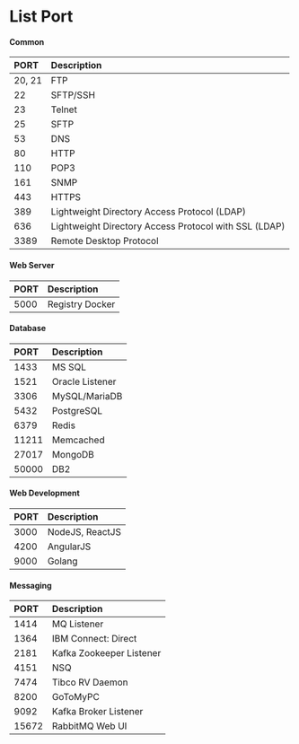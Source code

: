 # List Port

#### Common

| PORT | Description |
| :--- | :--- |
| 20, 21 | FTP |
| 22 | SFTP/SSH |
| 23 | Telnet |
| 25 | SFTP |
| 53 | DNS |
| 80 | HTTP |
| 110 | POP3 |
| 161 | SNMP |
| 443 | HTTPS |
| 389 | Lightweight Directory Access Protocol \(LDAP\) |
| 636 | Lightweight Directory Access Protocol with SSL \(LDAP\) |
| 3389 | Remote Desktop Protocol |

#### Web Server

| PORT | Description |
| :--- | :--- |
| 5000 | Registry Docker |

#### Database

| PORT | Description |
| :--- | :--- |
| 1433 | MS SQL |
| 1521 | Oracle Listener |
| 3306 | MySQL/MariaDB |
| 5432 | PostgreSQL |
| 6379 | Redis |
| 11211 | Memcached |
| 27017 | MongoDB |
| 50000 | DB2 |

#### Web Development

| PORT | Description |
| :--- | :--- |
| 3000 | NodeJS, ReactJS |
| 4200 | AngularJS |
| 9000 | Golang |

#### Messaging

| PORT | Description |
| :--- | :--- |
| 1414 | MQ Listener |
| 1364 | IBM Connect: Direct |
| 2181 | Kafka Zookeeper Listener |
| 4151 | NSQ |
| 7474 | Tibco RV Daemon |
| 8200 | GoToMyPC |
| 9092 | Kafka Broker Listener |
| 15672 | RabbitMQ Web UI |

